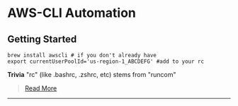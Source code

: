# AWS-CLI Automation

## Getting Started

```
brew install awscli # if you don't already have
export currentUserPoolId='us-region-1_ABCDEFG' #add to your rc

```

**Trivia**
"rc" (like .bashrc, .zshrc, etc) stems from "runcom"
> [Read More](https://unix.stackexchange.com/questions/3467/what-does-rc-in-bashrc-stand-for)

---
